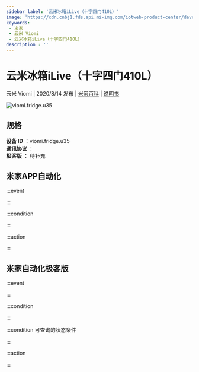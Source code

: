```yaml
---
sidebar_label: '云米冰箱iLive（十字四门410L）'
image: 'https://cdn.cnbj1.fds.api.mi-img.com/iotweb-product-center/developer_15949542801891pE2ou2u.png?GalaxyAccessKeyId=AKVGLQWBOVIRQ3XLEW&Expires=9223372036854775807&Signature=3WLOmZ/KJQneKUb1ry4y1Y1o2wg='
keywords: 
 - 米家
 - 云米 Viomi
 - 云米冰箱iLive（十字四门410L）
description : ''
---
```

# 云米冰箱iLive（十字四门410L）

云米 Viomi | 2020/8/14 发布 | [米家百科](https://home.mi.com/webapp/content/baike/product/index.html?model=viomi.fridge.u35) | [说明书](https://home.mi.com/views/introduction.html?model=viomi.fridge.u35&region=cn)

![viomi.fridge.u35](https://cdn.cnbj1.fds.api.mi-img.com/iotweb-product-center/developer_15949542801891pE2ou2u.png?GalaxyAccessKeyId=AKVGLQWBOVIRQ3XLEW&Expires=9223372036854775807&Signature=3WLOmZ/KJQneKUb1ry4y1Y1o2wg=)

## 规格  
> 
**设备 ID** ：viomi.fridge.u35  
**通讯协议** ：  
**极客版**  ： 待补充 


## 米家APP自动化  

:::event  

:::

:::condition  

:::

:::action   

:::

## 米家自动化极客版  

:::event  

:::

:::condition  

:::

:::condition 可查询的状态条件  

:::

:::action  

:::

        
